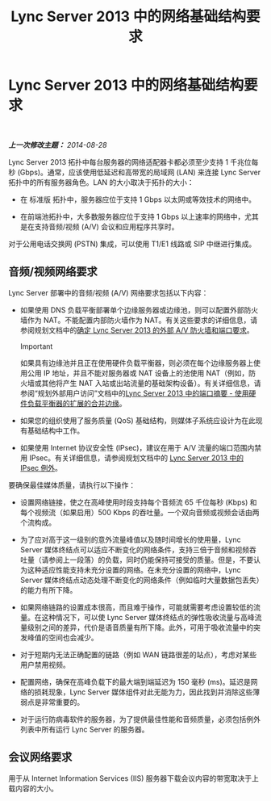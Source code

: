 ﻿---
title: Lync Server 2013 中的网络基础结构要求
TOCTitle: Lync Server 2013 中的网络基础结构要求
ms:assetid: 35c7bb3f-8e0f-48b7-8a2c-857d4b42a4c4
ms:mtpsurl: https://technet.microsoft.com/zh-cn/library/Gg425841(v=OCS.15)
ms:contentKeyID: 49312475
ms.date: 05/19/2016
mtps_version: v=OCS.15
ms.translationtype: HT
---

# Lync Server 2013 中的网络基础结构要求

 

_**上一次修改主题：** 2014-08-28_

Lync Server 2013 拓扑中每台服务器的网络适配器卡都必须至少支持 1 千兆位每秒 (Gbps)。通常，应该使用低延迟和高带宽的局域网 (LAN) 来连接 Lync Server 拓扑中的所有服务器角色。LAN 的大小取决于拓扑的大小：

  - 在 标准版 拓扑中，服务器应位于支持 1 Gbps 以太网或等效技术的网络中。

  - 在前端池拓扑中，大多数服务器应位于支持 1 Gbps 以上速率的网络中，尤其是在支持音频/视频 (A/V) 会议和应用程序共享时。

对于公用电话交换网 (PSTN) 集成，可以使用 T1/E1 线路或 SIP 中继进行集成。

## 音频/视频网络要求

Lync Server 部署中的音频/视频 (A/V) 网络要求包括以下内容：

  - 如果使用 DNS 负载平衡部署单个边缘服务器或边缘池，则可以配置外部防火墙作为 NAT。不能配置内部防火墙作为 NAT。有关这些要求的详细信息，请参阅规划文档中的[确定 Lync Server 2013 的外部 A/V 防火墙和端口要求](lync-server-2013-determine-external-a-v-firewall-and-port-requirements.md)。
    
    > [!IMPORTANT]
    > 如果具有边缘池并且正在使用硬件负载平衡器，则必须在每个边缘服务器上使用公用 IP 地址，并且不能对服务器或 NAT 设备上的池使用 NAT（例如，防火墙或其他将产生 NAT 入站或出站流量的基础架构设备）。有关详细信息，请参阅“规划外部用户访问”文档中的<a href="lync-server-2013-port-summary-scaled-consolidated-edge-with-hardware-load-balancers.md">Lync Server 2013 中的端口摘要 - 使用硬件负载平衡器的扩展的合并边缘</a>。


  - 如果您的组织使用了服务质量 (QoS) 基础结构，则媒体子系统应设计为在此现有基础结构中工作。

  - 如果使用 Internet 协议安全性 (IPsec)，建议在用于 A/V 流量的端口范围内禁用 IPsec。有关详细信息，请参阅规划文档中的 [Lync Server 2013 中的 IPsec 例外](lync-server-2013-ipsec-exceptions.md)。

要确保最佳媒体质量，请执行以下操作：

  - 设置网络链接，使之在高峰使用时段支持每个音频流 65 千位每秒 (Kbps) 和每个视频流（如果启用）500 Kbps 的吞吐量。一个双向音频或视频会话由两个流构成。

  - 为了应对高于这一级别的意外流量峰值以及随时间增长的使用量，Lync Server 媒体终结点可以适应不断变化的网络条件，支持三倍于音频和视频吞吐量（请参阅上一段落）的负载，同时仍能保持可接受的质量。但是，不要认为这种适应性能支持未充分设置的网络。在未充分设置的网络中，Lync Server 媒体终结点动态处理不断变化的网络条件（例如临时大量数据包丢失）的能力有所下降。

  - 如果网络链路的设置成本很高，而且难于操作，可能就需要考虑设置较低的流量。在这种情况下，可以使 Lync Server 媒体终结点的弹性吸收流量与高峰流量级别之间的差异，代价是语音质量有所下降。此外，可用于吸收流量中的突发峰值的空间也会减少。

  - 对于短期内无法正确配置的链路（例如 WAN 链路很差的站点），考虑对某些用户禁用视频。

  - 配置网络，确保在高峰负载下的最大端到端延迟为 150 毫秒 (ms)。延迟是网络的损耗现象，Lync Server 媒体组件对此无能为力，因此找到并消除这些薄弱点是非常重要的。

  - 对于运行防病毒软件的服务器，为了提供最佳性能和音频质量，必须包括例外列表中所有运行 Lync Server 的服务器。

## 会议网络要求

用于从 Internet Information Services (IIS) 服务器下载会议内容的带宽取决于上载内容的大小。

